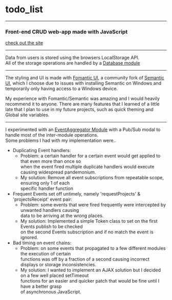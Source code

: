  # todo_list
 ---
 
 ### Front-end CRUD web-app made with JavaScript

 [check out the site](https://kiizerd.github.io/todo_list/dist/)

 ---

  Data from users is stored using the browsers LocalStorage API.  
  All of the storage operations are handled by a [Database module](https://github.com/kiizerd/todo_list/blob/main/src/database.js) 

 ---

  The styling and UI is made with [Fomantic UI](https://fomantic-ui.com/), a community fork of [Semantic UI](https://semantic-ui.com/), which I choose due to issues with installing Semantic on Windows and temporarily only having access to a Windows device.

  My experience with Fomantic/Semantic was amazing and I would heavily recommend it to anyone. 
  There are many features that I learned of a little late that I plan to use in my future projects, such as quick theming and Global site variables.

 ---

  I experimented with an [EventAggregator Module](https://github.com/kiizerd/todo_list/blob/main/src/events.js) with a Pub/Sub modal to handle most of the inter-module operations.  
  Some problems I had with my implementation were..  
  - Duplicating Event handlers:  
    - Problem: a certain handler for a certain event would get applied to that even more than once so  
        when the event fired multiple duplicate handlers would execute causing widespread pandemonium.       
    - My solution: Remove all event subscriptions from repeatable scope, ensuring only 1 of each  
      specific handler function         
  - Frequent Events set off untimely, namely 'requestProjects' & 'projectsReceipt' event pair:    
    - Problem: some events that were fired frequently were intercepted by unwanted handlers causing  
      data to be arriving at the wrong places.          
    - My solution: Implemented a simple Token class to set on the first Events publish to be checked  
      on the second Events subscription and if no match the event is ignored.    
  - Bad timing on event chains:        
    - Problem: on some events that propagated to a few different modules the execution of certain  
      functions was off by a fraction of a second causing incorrect displays or storage inconsistencies.          
    - My solution: I wanted to implement an AJAX solution but I decided on a few well placed setTimeout  
      functions for an easier and quicker patch that would be fine until I have a better grasp  
      of asynchronous JavaScript.  

    
